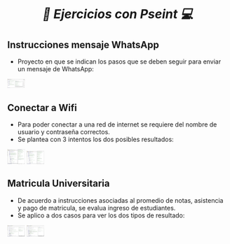 **_<h1 align="center">:vulcan_salute: Ejercicios con Pseint :computer:</h1>_**

**<h2>Instrucciones mensaje WhatsApp</h2>**
- Proyecto en que se indican los pasos que se deben seguir para enviar un mensaje de WhatsApp:

<img src="./ejercicio_practico_1/img/enviarMensajeWapp_paso_a_paso.jpg" alt="" style="width: 40px;">


**<h2>Conectar a Wifi</h2>**
- Para poder conectar a una red de internet se requiere del nombre de usuario y contraseña correctos.
- Se plantea con 3 intentos los dos posibles resultados:

<img src="./ejercicio_practico_2/img/ConectarWifiCasa_acceso_correcto.jpg" alt="" style="width: 40px;">

<img src="./ejercicio_practico_2/img/ConectarWifiCasa_acceso_incorrecto.jpg" alt="" style="width: 40px;">


**<h2>Matricula Universitaria</h2>**
- De acuerdo a instrucciones asociadas al promedio de notas, asistencia y pago de matricula, se evalua ingreso de estudiantes.
- Se aplico a dos casos para ver los dos tipos de resultado:

<img src="./ejercicio_practico_3/img/alumno_caso_uno.jpg" alt="" style="width: 40px;">

<img src="./ejercicio_practico_3/img/alumno_caso_dos.jpg" alt="" style="width: 40px;">
